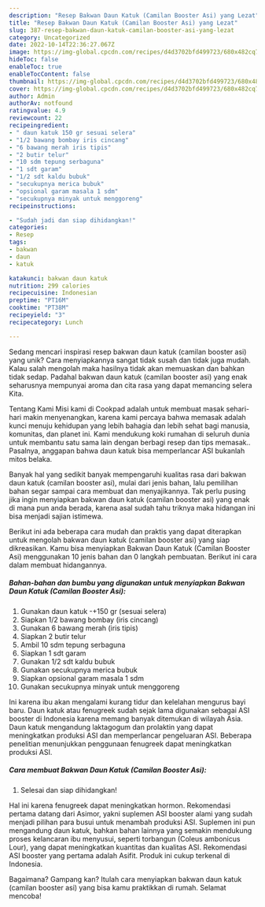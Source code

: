 ```yaml
---
description: "Resep Bakwan Daun Katuk (Camilan Booster Asi) yang Lezat"
title: "Resep Bakwan Daun Katuk (Camilan Booster Asi) yang Lezat"
slug: 387-resep-bakwan-daun-katuk-camilan-booster-asi-yang-lezat
category: Uncategorized
date: 2022-10-14T22:36:27.067Z
image: https://img-global.cpcdn.com/recipes/d4d3702bfd499723/680x482cq70/bakwan-daun-katuk-camilan-booster-asi-foto-resep-utama.jpg
hideToc: false
enableToc: true
enableTocContent: false
thumbnail: https://img-global.cpcdn.com/recipes/d4d3702bfd499723/680x482cq70/bakwan-daun-katuk-camilan-booster-asi-foto-resep-utama.jpg
cover: https://img-global.cpcdn.com/recipes/d4d3702bfd499723/680x482cq70/bakwan-daun-katuk-camilan-booster-asi-foto-resep-utama.jpg
author: Admin
authorAv: notfound
ratingvalue: 4.9
reviewcount: 22
recipeingredient:
- " daun katuk 150 gr sesuai selera"
- "1/2 bawang bombay iris cincang"
- "6 bawang merah iris tipis"
- "2 butir telur"
- "10 sdm tepung serbaguna"
- "1 sdt garam"
- "1/2 sdt kaldu bubuk"
- "secukupnya merica bubuk"
- "opsional garam masala 1 sdm"
- "secukupnya minyak untuk menggoreng"
recipeinstructions:

- "Sudah jadi dan siap dihidangkan!"
categories:
- Resep
tags:
- bakwan
- daun
- katuk

katakunci: bakwan daun katuk 
nutrition: 299 calories
recipecuisine: Indonesian
preptime: "PT16M"
cooktime: "PT38M"
recipeyield: "3"
recipecategory: Lunch

---
```





Sedang mencari inspirasi resep bakwan daun katuk (camilan booster asi) yang unik? Cara menyiapkannya sangat tidak susah dan tidak juga mudah. Kalau salah mengolah maka hasilnya tidak akan memuaskan dan bahkan tidak sedap. Padahal bakwan daun katuk (camilan booster asi) yang enak seharusnya mempunyai aroma dan cita rasa yang dapat memancing selera Kita.





Tentang Kami Misi kami di Cookpad adalah untuk membuat masak sehari-hari makin menyenangkan, karena kami percaya bahwa memasak adalah kunci menuju kehidupan yang lebih bahagia dan lebih sehat bagi manusia, komunitas, dan planet ini. Kami mendukung koki rumahan di seluruh dunia untuk membantu satu sama lain dengan berbagi resep dan tips memasak.. Pasalnya, anggapan bahwa daun katuk bisa memperlancar ASI bukanlah mitos belaka.

Banyak hal yang sedikit banyak mempengaruhi kualitas rasa dari bakwan daun katuk (camilan booster asi), mulai dari jenis bahan, lalu pemilihan bahan segar sampai cara membuat dan menyajikannya. Tak perlu pusing jika ingin menyiapkan bakwan daun katuk (camilan booster asi) yang enak di mana pun anda berada, karena asal sudah tahu triknya maka hidangan ini bisa menjadi sajian istimewa.






Berikut ini ada beberapa cara mudah dan praktis yang dapat diterapkan untuk mengolah bakwan daun katuk (camilan booster asi) yang siap dikreasikan. Kamu bisa menyiapkan Bakwan Daun Katuk (Camilan Booster Asi) menggunakan 10 jenis bahan dan 0 langkah pembuatan. Berikut ini cara dalam membuat hidangannya.

<!--inarticleads1-->

##### Bahan-bahan dan bumbu yang digunakan untuk menyiapkan Bakwan Daun Katuk (Camilan Booster Asi):

1. Gunakan  daun katuk -+150 gr (sesuai selera)
1. Siapkan 1/2 bawang bombay (iris cincang)
1. Gunakan 6 bawang merah (iris tipis)
1. Siapkan 2 butir telur
1. Ambil 10 sdm tepung serbaguna
1. Siapkan 1 sdt garam
1. Gunakan 1/2 sdt kaldu bubuk
1. Gunakan secukupnya merica bubuk
1. Siapkan opsional garam masala 1 sdm
1. Gunakan secukupnya minyak untuk menggoreng


Ini karena ibu akan mengalami kurang tidur dan kelelahan mengurus bayi baru. Daun katuk atau fenugreek sudah sejak lama digunakan sebagai ASI booster di Indonesia karena memang banyak ditemukan di wilayah Asia. Daun katuk mengandung laktagogum dan prolaktin yang dapat meningkatkan produksi ASI dan memperlancar pengeluaran ASI. Beberapa penelitian menunjukkan penggunaan fenugreek dapat meningkatkan produksi ASI. 

<!--inarticleads2-->

##### Cara membuat Bakwan Daun Katuk (Camilan Booster Asi):


1. Selesai dan siap dihidangkan!

Hal ini karena fenugreek dapat meningkatkan hormon. Rekomendasi pertama datang dari Asimor, yakni suplemen ASI booster alami yang sudah menjadi pilihan para busui untuk menambah produksi ASI. Suplemen ini pun mengandung daun katuk, bahkan bahan lainnya yang semakin mendukung proses kelancaran ibu menyusui, seperti torbangun (Coleus ambonicus Lour), yang dapat meningkatkan kuantitas dan kualitas ASI. Rekomendasi ASI booster yang pertama adalah Asifit. Produk ini cukup terkenal di Indonesia. 

Bagaimana? Gampang kan? Itulah cara menyiapkan bakwan daun katuk (camilan booster asi) yang bisa kamu praktikkan di rumah. Selamat mencoba!
